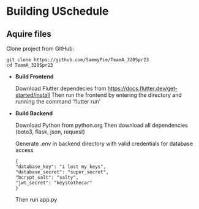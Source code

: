 # Building USchedule #

## Aquire files

Clone project from GitHub:
```
git clone https://github.com/SammyPie/TeamA_320Spr23
cd TeamA_320Spr23
```

* **Build Frontend**
    
    
    Download Flutter dependecies from https://docs.flutter.dev/get-started/install
    Then run the frontend by entering the directory and running the command 'flutter run'
* **Build Backend**
    

    Download Python from python.org
    Then download all dependencies (boto3, flask, json, request)
    
    Generate .env in backend directory with valid credentials for database access
    ```
    {
    "database_key": "i lost my keys",
    "database_secret": "super_secret",
    "bcrypt_salt": "salty",
    "jwt_secret": "keystothecar"
    }
    ```
    Then run app.py
